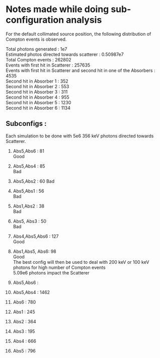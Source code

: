 # Notes made while doing sub-configuration analysis
For the default collimated source position, the following distribution of Compton events is observed.  

Total photons generated : 1e7  
Estimated photos directed towards scatterer : 0.50987e7  
Total Compton events : 262802  
Events with first hit in Scatterer : 257635  
    Events with first hit in Scatterer and second hit in one of the Absorbers : 4535  
    Second hit in Absorber 1 : 352  
    Second hit in Absorber 2 : 553  
    Second hit in Absorber 3 : 311  
    Second hit in Absorber 4 : 955  
    Second hit in Absorber 5 : 1230  
    Second hit in Absorber 6 : 1134  

## Subconfigs : 
Each simulation to be done with 5e6 356 keV photons directed towards Scatterer.
1. Abs5,Abs6 : 81  
Good
2. Abs5,Abs4 : 85  
Bad
3. Abs5,Abs2 : 60 
Bad
4. Abs5,Abs1 : 56  
Bad
5. Abs1,Abs2 : 38  
Bad
6. Abs5, Abs3 : 50  
Bad
7. Abs4,Abs5,Abs6 : 127  
Good
8. Abs1,Abs5, Abs6: 98  
Good  
The best config will then be used to deal with 200 keV or 100 keV photons
for high number of Compton events   
5.09e6 photons impact the Scatterer
1. Abs5,Abs6 :   

2. Abs5,Abs4 : 1462

3. Abs6 : 780
4. Abs1 : 245
5. Abs2 : 364
6. Abs3 : 195
7. Abs4 : 666
8. Abs5 : 796